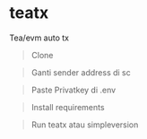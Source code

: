 # teatx
Tea/evm auto tx

> Clone

> Ganti sender address di sc

> Paste Privatkey di .env

> Install requirements

> Run teatx atau simpleversion
